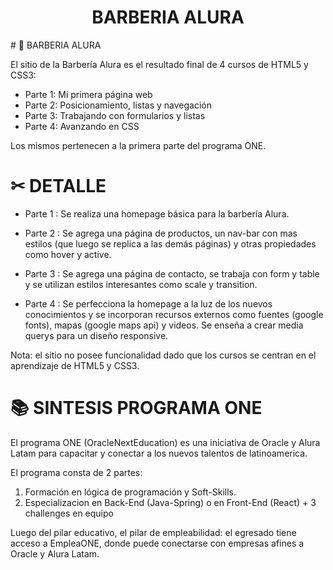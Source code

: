 <h1 align="center"> BARBERIA ALURA </h1>
# 🧔 BARBERIA ALURA

El sitio de la Barbería Alura es el resultado final de 4 cursos de HTML5 y CSS3:

* Parte 1: Mi primera página web
* Parte 2: Posicionamiento, listas y navegación
* Parte 3: Trabajando con formularios y listas
* Parte 4: Avanzando en CSS

Los mismos pertenecen a la primera parte del programa ONE.

# ✂ DETALLE

* Parte 1 : Se realiza una homepage básica para la barbería Alura.

* Parte 2 : Se agrega una página de productos, un nav-bar con mas estilos (que luego se replica a las demás páginas) y otras propiedades como hover y active.

* Parte 3 : Se agrega una página de contacto, se trabaja con form y table y se utilizan estilos interesantes como scale y transition.

* Parte 4 : Se perfecciona la homepage a la luz de los nuevos conocimientos y se incorporan recursos externos como fuentes (google fonts), mapas (google maps api) y videos. Se enseña a crear media querys para un diseño responsive.

Nota: el sitio no posee funcionalidad dado que los cursos se centran en el aprendizaje de HTML5 y CSS3.

# 📚 SINTESIS PROGRAMA ONE
El programa ONE (OracleNextEducation) es una iniciativa de Oracle y Alura Latam para capacitar y conectar a los nuevos talentos de latinoamerica.

El programa consta de 2 partes:

1. Formación en lógica de programación y Soft-Skills.
2. Especializacion en Back-End (Java-Spring) o en Front-End (React) + 3 challenges en equipo

Luego del pilar educativo, el pilar de empleabilidad: el egresado tiene acceso a EmpleaONE, donde puede conectarse con empresas afines a Oracle y Alura Latam.
